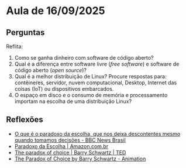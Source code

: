 # Aula de 16/09/2025

## Perguntas

Reflita:

1. Como se ganha dinheiro com software de código aberto?
2. Qual é a diferença entre software livre (*free software*) e software de código aberto (*open source*)?
3. Qual é a melhor distribuição de Linux? Procure respostas para: contêineres, servidor, nuvem computacional, Desktop, Internet das coisas (IoT) ou dispositivos embarcados.
4. O espaço em disco e o consumo de memória e processamento importam na escolha de uma distribuição Linux?

## Reflexões

- [O que é o paradoxo da escolha, que nos deixa descontentes mesmo quando tomamos decisões - BBC News Brasil](https://www.bbc.com/portuguese/articles/cvgqj3ezllpo)
- [Paradoxo da Escolha | Amazon.com.br](https://www.amazon.com.br/Paradoxo-Escolha-Barry-Schwartz/dp/8577190196)
- [The paradox of choice | Barry Schwartz | TED](https://www.youtube.com/watch?v=VO6XEQIsCoM)
- [The Paradox of Choice by Barry Schwartz - Animation ](https://www.youtube.com/watch?v=F4QzhSlqmqg)
